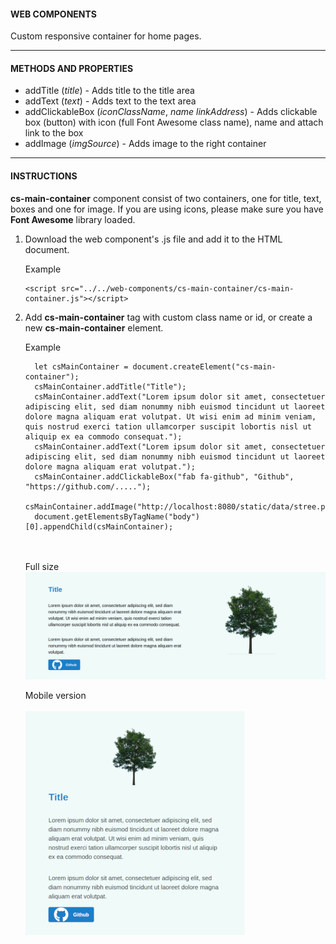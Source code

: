 #### WEB COMPONENTS

Custom responsive container for home pages. 

<hr>




#### METHODS AND PROPERTIES


* addTitle (_title_) - Adds title to the title area</br>
* addText (_text_) - Adds text to the text area</br>
* addClickableBox (_iconClassName_, _name_ _linkAddress_) - Adds clickable box (button) with icon (full Font Awesome class name), name and attach link to the box</br>
* addImage (_imgSource_) - Adds image to the right container</br>

<hr>



#### INSTRUCTIONS

**cs-main-container** component consist of two containers, one for title, text, boxes and one for image. If you are using icons, please make sure you have **Font Awesome** library loaded. 

1. Download the web component's .js file and add it to the HTML document. 

   Example

   ```
   <script src="../../web-components/cs-main-container/cs-main-container.js"></script>
   ```

2. Add **cs-main-container** tag with custom class name or id, or create a new **cs-main-container** element.

   Example

   ```
     let csMainContainer = document.createElement("cs-main-container");
     csMainContainer.addTitle("Title");
     csMainContainer.addText("Lorem ipsum dolor sit amet, consectetuer adipiscing elit, sed diam nonummy nibh euismod tincidunt ut laoreet dolore magna aliquam erat volutpat. Ut wisi enim ad minim veniam, quis nostrud exerci tation ullamcorper suscipit lobortis nisl ut aliquip ex ea commodo consequat.");
     csMainContainer.addText("Lorem ipsum dolor sit amet, consectetuer adipiscing elit, sed diam nonummy nibh euismod tincidunt ut laoreet dolore magna aliquam erat volutpat.");
     csMainContainer.addClickableBox("fab fa-github", "Github", "https://github.com/.....");
     csMainContainer.addImage("http://localhost:8080/static/data/stree.png");
     document.getElementsByTagName("body")[0].appendChild(csMainContainer);
   ```
   

   <br><br>Full size
   ![Image of cs-main-container](https://github.com/ferakp/web-components/blob/master/documentation/images/cs-main-container.png)
   
   Mobile version<br><br>
                     ![Image of cs-main-container (mobile)](https://github.com/ferakp/web-components/blob/master/documentation/images/cs-main-container-mobile.png)   

